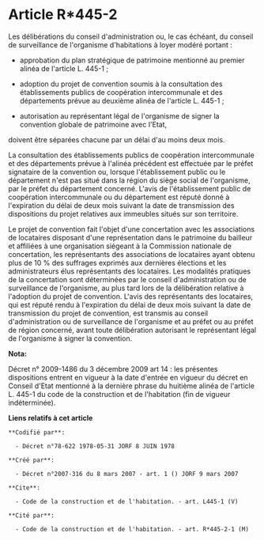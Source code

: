 # Article R*445-2

Les délibérations du conseil d'administration ou, le cas échéant, du conseil de surveillance de l'organisme d'habitations à
loyer modéré portant :

- approbation du plan stratégique de patrimoine mentionné au premier alinéa de l'article L. 445-1 ;

- adoption du projet de convention soumis à la consultation des établissements publics de coopération intercommunale et des
départements prévue au deuxième alinéa de l'article L. 445-1 ;

- autorisation au représentant légal de l'organisme de signer la convention globale de patrimoine avec l'Etat,

doivent être séparées chacune par un délai d'au moins deux mois.

La consultation des établissements publics de coopération intercommunale et des départements prévue à l'alinéa précédent est
effectuée par le préfet signataire de la convention ou, lorsque l'établissement public ou le département n'est pas situé dans
la région du siège social de l'organisme, par le préfet du département concerné. L'avis de l'établissement public de
coopération intercommunale ou du département est réputé donné à l'expiration du délai de deux mois suivant la date de
transmission des dispositions du projet relatives aux immeubles situés sur son territoire.

Le projet de convention fait l'objet d'une concertation avec les associations de locataires disposant d'une représentation
dans le patrimoine du bailleur et affiliées à une organisation siégeant à la Commission nationale de concertation, les
représentants des associations de locataires ayant obtenu plus de 10 % des suffrages exprimés aux dernières élections et les
administrateurs élus représentants des locataires. Les modalités pratiques de la concertation sont déterminées par le conseil
d'administration ou de surveillance de l'organisme, au plus tard lors de la délibération relative à l'adoption du projet de
convention. L'avis des représentants des locataires, qui est réputé rendu à l'expiration du délai de deux mois suivant la
date de transmission du projet de convention, est transmis au conseil d'administration ou de surveillance de l'organisme et
au préfet ou au préfet de région concerné, avant toute délibération autorisant le représentant légal de l'organisme à signer
la convention.

**Nota:**

Décret n° 2009-1486 du 3 décembre 2009 art 14 : les présentes dispositions entrent en vigueur à la date d'entrée en vigueur
du décret en Conseil d'Etat mentionné à la dernière phrase du huitième alinéa de l'article L. 445-1 du code de la
construction et de l'habitation (fin de vigueur indéterminée).

**Liens relatifs à cet article**

	**Codifié par**:

	  - Décret n°78-622 1978-05-31 JORF 8 JUIN 1978

	**Créé par**:

	  - Décret n°2007-316 du 8 mars 2007 - art. 1 () JORF 9 mars 2007

	**Cite**:

	  - Code de la construction et de l'habitation. - art. L445-1 (V)

	**Cité par**:

	  - Code de la construction et de l'habitation. - art. R*445-2-1 (M)
